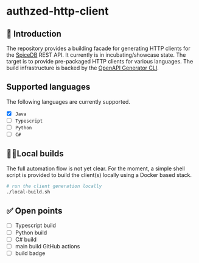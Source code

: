 # authzed-http-client

## 🚀 Introduction

The repository provides a building facade for generating HTTP clients for the [SpiceDB](https://authzed.com/spicedb) REST API.
It currently is in incubating/showcase state.
The target is to provide pre-packaged HTTP clients for various languages.
The build infrastructure is backed by the [OpenAPI Generator CLI]().

## Supported languages

The following languages are currently supported.

- [x] `Java`
- [ ] `Typescript`
- [ ] `Python`
- [ ] `C#`

## 👩‍💻Local builds

The full automation flow is not yet clear. For the moment, a simple shell script is provided to 
build the client(s) locally using a Docker based stack.

```bash
# run the client generation locally
./local-build.sh
```

## ✅ Open points

- [ ] Typescript build
- [ ] Python build
- [ ] C# build
- [ ] main build GitHub actions
- [ ] build badge
